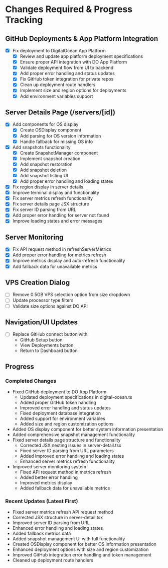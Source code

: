 # Changes Required & Progress Tracking

## GitHub Deployments & App Platform Integration
- [x] Fix deployment to DigitalOcean App Platform
  - [x] Review and update app platform deployment specifications
  - [x] Ensure proper API integration with DO App Platform
  - [x] Validate deployment flow from UI to backend
  - [x] Add proper error handling and status updates
  - [x] Fix GitHub token integration for private repos
  - [x] Clean up deployment route handlers
  - [x] Implement size and region options for deployments
  - [x] Add environment variables support

## Server Details Page (/servers/[id])
- [x] Add components for OS display
  - [x] Create OSDisplay component
  - [x] Add parsing for OS version information
  - [x] Handle fallback for missing OS info
- [x] Add snapshots functionality
  - [x] Create SnapshotManager component
  - [x] Implement snapshot creation
  - [x] Add snapshot restoration
  - [x] Add snapshot deletion
  - [x] Add snapshot listing UI
  - [x] Add proper error handling and loading states
- [x] Fix region display in server details
- [x] Improve terminal display and functionality
- [x] Fix server metrics refresh functionality
- [x] Fix server details page JSX structure
- [x] Fix server ID parsing from URL
- [x] Add proper error handling for server not found
- [x] Improve loading states and error messages

## Server Monitoring
- [x] Fix API request method in refreshServerMetrics
- [x] Add proper error handling for metrics refresh
- [x] Improve metrics display and auto-refresh functionality
- [x] Add fallback data for unavailable metrics

## VPS Creation Dialog
- [ ] Remove 0.5GB VPS selection option from size dropdown
- [ ] Update processor type filters
- [ ] Validate size options against DO API

## Navigation/UI Updates
- [ ] Replace GitHub connect button with:
  - GitHub Setup button
  - View Deployments button
  - Return to Dashboard button

## Progress

### Completed Changes
- Fixed GitHub deployment to DO App Platform
  - Updated deployment specifications in digital-ocean.ts
  - Added proper GitHub token handling
  - Improved error handling and status updates
  - Fixed deployment database integration
  - Added support for environment variables
  - Added size and region customization options
- Added OS display component for better system information presentation
- Added comprehensive snapshot management functionality
- Fixed server details page structure and functionality
  - Corrected JSX nesting issues in server-detail.tsx
  - Fixed server ID parsing from URL parameters
  - Added improved error handling and loading states
  - Enhanced server metrics refresh functionality
- Improved server monitoring system
  - Fixed API request method in metrics refresh
  - Added better error handling
  - Improved metrics display
  - Added fallback data for unavailable metrics

### Recent Updates (Latest First)
- Fixed server metrics refresh API request method
- Corrected JSX structure in server-detail.tsx
- Improved server ID parsing from URL
- Enhanced error handling and loading states
- Added fallback metrics data
- Added snapshot management UI with full functionality
- Created OSDisplay component for better OS information presentation
- Enhanced deployment options with size and region customization
- Improved GitHub integration error handling and token management
- Cleaned up deployment route handlers